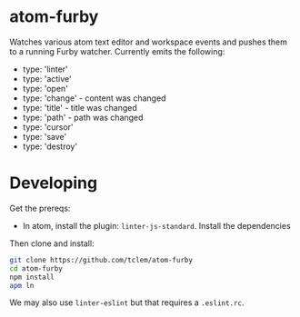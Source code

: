 # atom-furby

Watches various atom text editor and workspace events and pushes them to a
running Furby watcher. Currently emits the following:

* type: 'linter'
* type: 'active'
* type: 'open'
* type: 'change' - content was changed
* type: 'title' - title was changed
* type: 'path' - path was changed
* type: 'cursor'
* type: 'save'
* type: 'destroy'

# Developing

Get the prereqs:

* In atom, install the plugin: `linter-js-standard`. Install the dependencies

Then clone and install:

```bash
git clone https://github.com/tclem/atom-furby
cd atom-furby
npm install
apm ln
```

We may also use `linter-eslint` but that requires a `.eslint.rc`.
